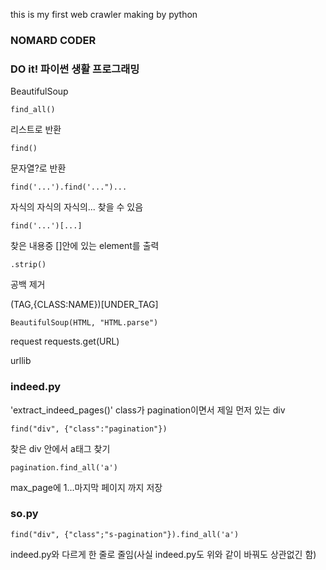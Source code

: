 this is my first web crawler making by python
### NOMARD CODER
### DO it! 파이썬 생활 프로그래밍

BeautifulSoup

    find_all()

리스트로 반환

    find()

문자열?로 반환

    find('...').find('...")...

자식의 자식의 자식의... 찾을 수 있음

    find('...')[...]

찾은 내용중 []안에 있는 element를 출력

    .strip()

공백 제거

(TAG,{CLASS:NAME})[UNDER_TAG]

    BeautifulSoup(HTML, "HTML.parse")

request
requests.get(URL)

urllib

### indeed.py

'extract_indeed_pages()'
class가 pagination이면서 제일 먼저 있는 div

    find("div", {"class":"pagination"})

찾은 div 안에서 a태그 찾기

    pagination.find_all('a')

max_page에 1...마지막 페이지 까지 저장

### so.py

    find("div", {"class";"s-pagination"}).find_all('a')

indeed.py와 다르게 한 줄로 줄임(사실 indeed.py도 위와 같이 바꿔도 상관없긴 함)

